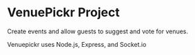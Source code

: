 VenuePickr Project
=========

Create events and allow guests to suggest and vote for venues.

Venuepickr uses Node.js, Express, and Socket.io